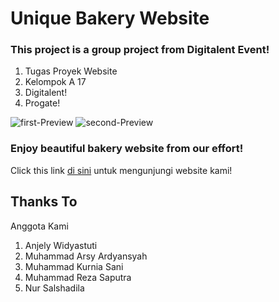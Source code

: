 # Unique Bakery Website
### This project is a group project from Digitalent Event!
1. Tugas Proyek Website 
2. Kelompok A 17
3. Digitalent!
4. Progate!

![first-Preview](https://github.com/MuhammadKurniaSani-me/unique_bakery.github.io/blob/20c9c0e281cb953e2df6ac2748a659314e418a5f/upper-preview.jpeg)
![second-Preview](https://github.com/MuhammadKurniaSani-me/unique_bakery.github.io/blob/a1043062749b2d47d394f7b030585bb159f4197e/second-preview.jpeg)

### Enjoy beautiful bakery website from our effort!
Click this link [di sini](https://muhammadkurniasani-me.github.io/unique_bakery.github.io/)
untuk mengunjungi website kami!

## Thanks To 
Anggota Kami
1. Anjely Widyastuti
2. Muhammad Arsy Ardyansyah
3. Muhammad Kurnia Sani
4. Muhammad Reza Saputra
5. Nur Salshadila
